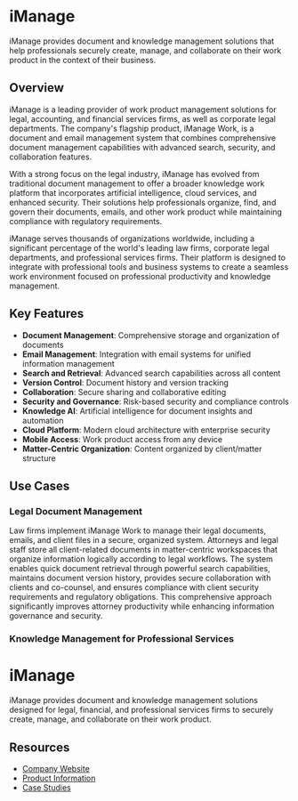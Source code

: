 # iManage

iManage provides document and knowledge management solutions that help professionals securely create, manage, and collaborate on their work product in the context of their business.

## Overview

iManage is a leading provider of work product management solutions for legal, accounting, and financial services firms, as well as corporate legal departments. The company's flagship product, iManage Work, is a document and email management system that combines comprehensive document management capabilities with advanced search, security, and collaboration features.

With a strong focus on the legal industry, iManage has evolved from traditional document management to offer a broader knowledge work platform that incorporates artificial intelligence, cloud services, and enhanced security. Their solutions help professionals organize, find, and govern their documents, emails, and other work product while maintaining compliance with regulatory requirements.

iManage serves thousands of organizations worldwide, including a significant percentage of the world's leading law firms, corporate legal departments, and professional services firms. Their platform is designed to integrate with professional tools and business systems to create a seamless work environment focused on professional productivity and knowledge management.

## Key Features

- **Document Management**: Comprehensive storage and organization of documents
- **Email Management**: Integration with email systems for unified information management
- **Search and Retrieval**: Advanced search capabilities across all content
- **Version Control**: Document history and version tracking
- **Collaboration**: Secure sharing and collaborative editing
- **Security and Governance**: Risk-based security and compliance controls
- **Knowledge AI**: Artificial intelligence for document insights and automation
- **Cloud Platform**: Modern cloud architecture with enterprise security
- **Mobile Access**: Work product access from any device
- **Matter-Centric Organization**: Content organized by client/matter structure

## Use Cases

### Legal Document Management

Law firms implement iManage Work to manage their legal documents, emails, and client files in a secure, organized system. Attorneys and legal staff store all client-related documents in matter-centric workspaces that organize information logically according to legal workflows. The system enables quick document retrieval through powerful search capabilities, maintains document version history, provides secure collaboration with clients and co-counsel, and ensures compliance with client security requirements and regulatory obligations. This comprehensive approach significantly improves attorney productivity while enhancing information governance and security.

### Knowledge Management for Professional Services
# iManage

iManage provides document and knowledge management solutions designed for legal, financial, and professional services firms to securely create, manage, and collaborate on their work product.



## Resources

- [Company Website](https://imanage.com/)
- [Product Information](https://imanage.com/products/)
- [Case Studies](https://imanage.com/customer-success/)
